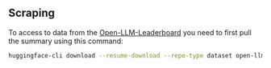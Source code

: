  
## Scraping
To access to data from the [Open-LLM-Leaderboard](https://huggingface.co/spaces/HuggingFaceH4/open_llm_leaderboard) you need to first pull the summary using this command:

```bash
huggingface-cli download --resume-download --repo-type dataset open-llm-leaderboard/results --local-dir ~/Downloads/open-llm-leaderboard --local-dir-use-symlinks False

